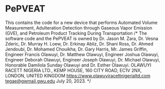 # PePVEAT
This contains the code for a new device that performs Automated Volume Measurement, Adulteration Detection through Gaseous Vapor Emission (GVE), and Petroleum Product Tracking During Transportation
/* 
The software code and the PePVEAT is owned by Dr. Jason M. Zara, Dr. Vesna Zderic, Dr. Murray H. Loew, Dr. Erkinay Abliz, Dr. Shani Ross,
Dr. Ahmed Jendoubi, Dr. Mohamed Chouikha, Dr. Gary Harris, Mr. James Griffin, Engineer Francis Olawuyi, Dr. Matthew Olawuyi,
Engineer Joshua Olawuyi, Engineer Deborah Olawuyi, Engineer Joseph Olawuyi, Dr. Michael Olawuyi, Honorable Damilola Sunday Olawuyi
and Dr. Esther Olawuyi.
OLAWUYI RACETT NIGERIA LTD.,
KEMP HOUSE, 160 CITY ROAD, 
EC1V 2NX, LONDON, UNITED KINGDOM
https://www.olawuyiracettnigerialtd.com
tegae@gwmail.gwu.edu
July 20, 2023.
*/

